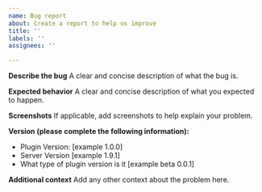 ```yaml
---
name: Bug report
about: Create a report to help us improve
title: ''
labels: ''
assignees: ''

---
```


**Describe the bug**
A clear and concise description of what the bug is.

**Expected behavior**
A clear and concise description of what you expected to happen.

**Screenshots**
If applicable, add screenshots to help explain your problem.

**Version (please complete the following information):**
 - Plugin Version: [example 1.0.0]
 - Server Version [example 1.9.1]
 - What type of plugin version is it [example beta 0.0.1]

**Additional context**
Add any other context about the problem here.
